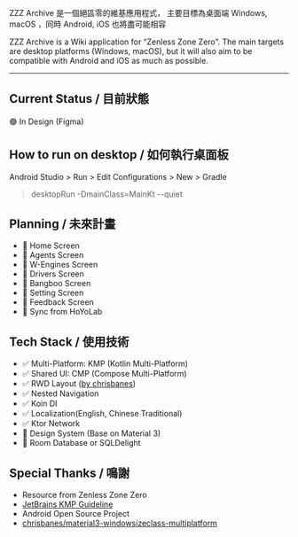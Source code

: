 ZZZ Archive 是一個絕區零的維基應用程式，
主要目標為桌面端 Windows, macOS ，同時 Android, iOS 也將盡可能相容

ZZZ Archive is a Wiki application for “Zenless Zone Zero”.
The main targets are desktop platforms (Windows, macOS),
but it will also aim to be compatible with Android and iOS as much as possible.

---

## Current Status / 目前狀態
🟢 In Design (Figma)

## How to run on desktop / 如何執行桌面板
Android Studio > Run > Edit Configurations > New > Gradle
> desktopRun -DmainClass=MainKt --quiet

## Planning / 未來計畫
- 🚧 Home Screen
- 🚧 Agents Screen
- 🚧 W-Engines Screen
- 🚧 Drivers Screen
- 🚧 Bangboo Screen
- 🚧 Setting Screen
- 🚧 Feedback Screen
- 🚧 Sync from HoYoLab

## Tech Stack / 使用技術
- ✅ Multi-Platform: KMP (Kotlin Multi-Platform)
- ✅ Shared UI: CMP (Compose Multi-Platform)
- ✅ RWD Layout ([by chrisbanes](https://github.com/chrisbanes/material3-windowsizeclass-multiplatform))
- ✅ Nested Navigation
- ✅ Koin DI
- ✅ Localization(English, Chinese Traditional)
- ✅ Ktor Network
- 🚧 Design System (Base on Material 3)
- 🚧 Room Database or SQLDelight

## Special Thanks / 鳴謝
* Resource from Zenless Zone Zero
* [JetBrains KMP Guideline](https://www.jetbrains.com/help/kotlin-multiplatform-dev/get-started.html)
* Android Open Source Project
* [chrisbanes/material3-windowsizeclass-multiplatform](https://github.com/chrisbanes/material3-windowsizeclass-multiplatform)
